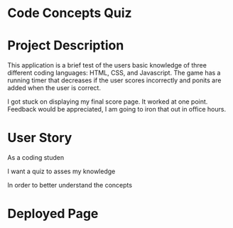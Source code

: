 # Code Concepts Quiz

# Project Description
This application is a brief test of the users basic knowledge of three different coding languages: HTML, CSS, and Javascript. The game has a running timer that decreases if the user scores incorrectly and ponits are added when the user is correct.

I got stuck on displaying my final score page. It worked at one point. Feedback would be appreciated, I am going to iron that out in office hours.

# User Story

As a coding studen

I want a quiz to asses my knowledge

In order to better understand the concepts

# Deployed Page

